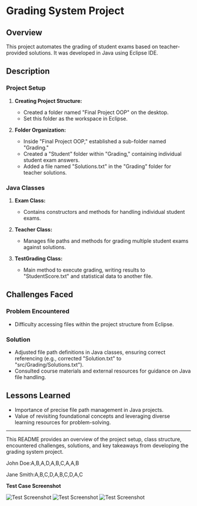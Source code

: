# Grading System Project

## Overview

This project automates the grading of student exams based on teacher-provided solutions. It was developed in Java using Eclipse IDE.

## Description

### Project Setup

1. **Creating Project Structure:**
   - Created a folder named "Final Project OOP" on the desktop.
   - Set this folder as the workspace in Eclipse.

2. **Folder Organization:**
   - Inside "Final Project OOP," established a sub-folder named "Grading."
   - Created a "Student" folder within "Grading," containing individual student exam answers.
   - Added a file named "Solutions.txt" in the "Grading" folder for teacher solutions.

### Java Classes

1. **Exam Class:**
   - Contains constructors and methods for handling individual student exams.

2. **Teacher Class:**
   - Manages file paths and methods for grading multiple student exams against solutions.

3. **TestGrading Class:**
   - Main method to execute grading, writing results to "StudentScore.txt" and statistical data to another file.

## Challenges Faced

### Problem Encountered

- Difficulty accessing files within the project structure from Eclipse.
  
### Solution

- Adjusted file path definitions in Java classes, ensuring correct referencing (e.g., corrected "Solution.txt" to "src/Grading/Solutions.txt").
- Consulted course materials and external resources for guidance on Java file handling.

## Lessons Learned

- Importance of precise file path management in Java projects.
- Value of revisiting foundational concepts and leveraging diverse learning resources for problem-solving.

---

This README provides an overview of the project setup, class structure, encountered challenges, solutions, and key takeaways from developing the grading system project.

John Doe:A,B,A,D,A,B,C,A,A,B

Jane Smith:A,B,C,D,A,B,C,D,A,C


**Test Case Screenshot**

![Test Screenshot](https://i.imgur.com/jmJngtk.png)
![Test Screenshot](https://i.imgur.com/sCHjpMB.png)
![Test Screenshot](https://i.imgur.com/0ZIfvIE.png)


